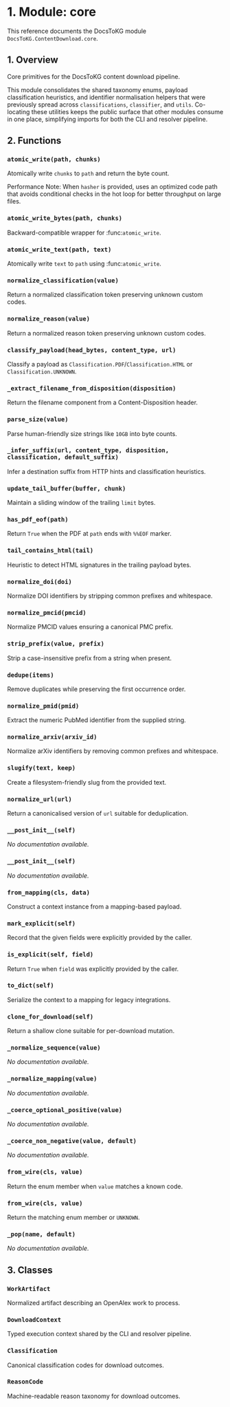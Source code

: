 # 1. Module: core

This reference documents the DocsToKG module ``DocsToKG.ContentDownload.core``.

## 1. Overview

Core primitives for the DocsToKG content download pipeline.

This module consolidates the shared taxonomy enums, payload classification
heuristics, and identifier normalisation helpers that were previously spread
across ``classifications``, ``classifier``, and ``utils``. Co-locating these
utilities keeps the public surface that other modules consume in one place,
simplifying imports for both the CLI and resolver pipeline.

## 2. Functions

### `atomic_write(path, chunks)`

Atomically write ``chunks`` to ``path`` and return the byte count.

Performance Note:
When ``hasher`` is provided, uses an optimized code path that avoids
conditional checks in the hot loop for better throughput on large files.

### `atomic_write_bytes(path, chunks)`

Backward-compatible wrapper for :func:`atomic_write`.

### `atomic_write_text(path, text)`

Atomically write ``text`` to ``path`` using :func:`atomic_write`.

### `normalize_classification(value)`

Return a normalized classification token preserving unknown custom codes.

### `normalize_reason(value)`

Return a normalized reason token preserving unknown custom codes.

### `classify_payload(head_bytes, content_type, url)`

Classify a payload as ``Classification.PDF``/``Classification.HTML`` or ``Classification.UNKNOWN``.

### `_extract_filename_from_disposition(disposition)`

Return the filename component from a Content-Disposition header.

### `parse_size(value)`

Parse human-friendly size strings like ``10GB`` into byte counts.

### `_infer_suffix(url, content_type, disposition, classification, default_suffix)`

Infer a destination suffix from HTTP hints and classification heuristics.

### `update_tail_buffer(buffer, chunk)`

Maintain a sliding window of the trailing ``limit`` bytes.

### `has_pdf_eof(path)`

Return ``True`` when the PDF at ``path`` ends with ``%%EOF`` marker.

### `tail_contains_html(tail)`

Heuristic to detect HTML signatures in the trailing payload bytes.

### `normalize_doi(doi)`

Normalize DOI identifiers by stripping common prefixes and whitespace.

### `normalize_pmcid(pmcid)`

Normalize PMCID values ensuring a canonical PMC prefix.

### `strip_prefix(value, prefix)`

Strip a case-insensitive prefix from a string when present.

### `dedupe(items)`

Remove duplicates while preserving the first occurrence order.

### `normalize_pmid(pmid)`

Extract the numeric PubMed identifier from the supplied string.

### `normalize_arxiv(arxiv_id)`

Normalize arXiv identifiers by removing common prefixes and whitespace.

### `slugify(text, keep)`

Create a filesystem-friendly slug from the provided text.

### `normalize_url(url)`

Return a canonicalised version of ``url`` suitable for deduplication.

### `__post_init__(self)`

*No documentation available.*

### `__post_init__(self)`

*No documentation available.*

### `from_mapping(cls, data)`

Construct a context instance from a mapping-based payload.

### `mark_explicit(self)`

Record that the given fields were explicitly provided by the caller.

### `is_explicit(self, field)`

Return ``True`` when ``field`` was explicitly provided by the caller.

### `to_dict(self)`

Serialize the context to a mapping for legacy integrations.

### `clone_for_download(self)`

Return a shallow clone suitable for per-download mutation.

### `_normalize_sequence(value)`

*No documentation available.*

### `_normalize_mapping(value)`

*No documentation available.*

### `_coerce_optional_positive(value)`

*No documentation available.*

### `_coerce_non_negative(value, default)`

*No documentation available.*

### `from_wire(cls, value)`

Return the enum member when ``value`` matches a known code.

### `from_wire(cls, value)`

Return the matching enum member or ``UNKNOWN``.

### `_pop(name, default)`

*No documentation available.*

## 3. Classes

### `WorkArtifact`

Normalized artifact describing an OpenAlex work to process.

### `DownloadContext`

Typed execution context shared by the CLI and resolver pipeline.

### `Classification`

Canonical classification codes for download outcomes.

### `ReasonCode`

Machine-readable reason taxonomy for download outcomes.
